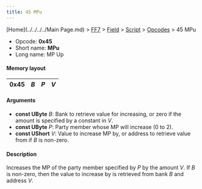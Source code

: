 ```yaml
---
title: 45 MPu
---
```


[Home](../../../../Main Page.md) > [FF7](../../../../FF7.md) > [Field](../../../Field.md) > [Script](../../Script.md) > [Opcodes](../Opcodes.md) > 45 MPu

-   Opcode: **0x45**
-   Short name: **MPu**
-   Long name: MP Up

#### Memory layout

| 0x45 | *B* | *P* | *V* |
|------|-----|-----|-----|

#### Arguments

-   **const UByte** *B*: Bank to retrieve value for increasing, or zero if the amount is specified by a constant in *V*.
-   **const UByte** *P*: Party member whose MP will increase (0 to 2).
-   **const UShort** *V*: Value to increase MP by, or address to retrieve value from if *B* is non-zero.

#### Description

Increases the MP of the party member specified by *P* by the amount *V*. If *B* is non-zero, then the value to increase by is retrieved from bank *B* and address *V*.
